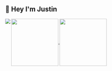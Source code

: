 ## 👋 Hey I'm Justin
<img align="left" src="https://i.imgur.com/hfhc9eh.jpg">
<a href="https://thoushawnotpass.github.io/portfolio/">
  <img align="center" src="https://github-readme-stats.vercel.app/api?username=thoushawnotpass&show_icons=true&theme=react&custom_title=Github%20Stats&include_all_commits=true&count_private=true" width="150"/>
</a>
<a href="https://thoushawnotpass.github.io/portfolio/">
  <img align="center" src="https://github-readme-stats.vercel.app/api/top-langs/?username=thoushawnotpass&layout=compact&custom_title=Language%20Distribution&bg_color=21232a&title_color=63d8fa&text_color=fefefe" width="150"/>
</a>

